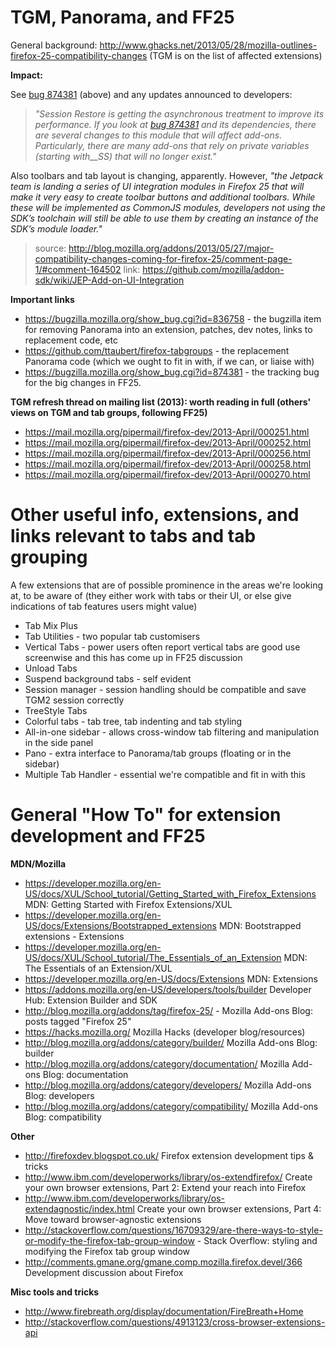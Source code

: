 # TGM, Panorama, and FF25 #

General background: http://www.ghacks.net/2013/05/28/mozilla-outlines-firefox-25-compatibility-changes (TGM is on the list of affected extensions)

**Impact:**

See [bug 874381](https://code.google.com/p/tabgroupsmanager/issues/detail?id=74381) (above) and any updates announced to developers:
> _"Session Restore is getting the asynchronous treatment to improve its performance. If you look at [bug 874381](https://code.google.com/p/tabgroupsmanager/issues/detail?id=74381) and its dependencies, there are several changes to this module that will affect add-ons. Particularly, there are many add-ons that rely on private variables (starting with__SS) that will no longer exist."_

Also toolbars and tab layout is changing, apparently. However, _"the Jetpack team is landing a series of UI integration modules in Firefox 25 that will make it very easy to create toolbar buttons and additional toolbars. While these will be implemented as CommonJS modules, developers not using the SDK’s toolchain will still be able to use them by creating an instance of the SDK’s module loader."_
> source: http://blog.mozilla.org/addons/2013/05/27/major-compatibility-changes-coming-for-firefox-25/comment-page-1/#comment-164502
> link: https://github.com/mozilla/addon-sdk/wiki/JEP-Add-on-UI-Integration

**Important links**

  * https://bugzilla.mozilla.org/show_bug.cgi?id=836758 - the bugzilla item for removing Panorama into an extension, patches, dev notes,  links to replacement code, etc
  * https://github.com/ttaubert/firefox-tabgroups - the replacement Panorama code (which we ought to fit in with, if we can, or liaise with)
  * https://bugzilla.mozilla.org/show_bug.cgi?id=874381 - the tracking bug for the big changes in FF25.

**TGM refresh thread on mailing list (2013): worth reading in full (others' views on TGM and tab groups, following FF25)**
  * https://mail.mozilla.org/pipermail/firefox-dev/2013-April/000251.html
  * https://mail.mozilla.org/pipermail/firefox-dev/2013-April/000252.html
  * https://mail.mozilla.org/pipermail/firefox-dev/2013-April/000256.html
  * https://mail.mozilla.org/pipermail/firefox-dev/2013-April/000258.html
  * https://mail.mozilla.org/pipermail/firefox-dev/2013-April/000270.html

# Other useful info, extensions, and links relevant to tabs and tab grouping #
A few extensions that are of possible prominence in the areas we're looking at, to be aware of (they either work with tabs or their UI, or else give indications of tab features users might value)

  * Tab Mix Plus
  * Tab Utilities - two popular tab customisers
  * Vertical Tabs - power users often report vertical tabs are good use screenwise and this has come up in FF25 discussion
  * Unload Tabs
  * Suspend background tabs - self evident
  * Session manager - session handling should be compatible and save TGM2 session correctly
  * TreeStyle Tabs
  * Colorful tabs - tab tree, tab indenting and tab styling
  * All-in-one sidebar - allows cross-window tab filtering and manipulation in the side panel
  * Pano - extra interface to Panorama/tab groups (floating or in the sidebar)
  * Multiple Tab Handler - essential we're compatible and fit in with this

# General "How To" for extension development and FF25 #

**MDN/Mozilla**
  * https://developer.mozilla.org/en-US/docs/XUL/School_tutorial/Getting_Started_with_Firefox_Extensions MDN: Getting Started with Firefox Extensions/XUL
  * https://developer.mozilla.org/en-US/docs/Extensions/Bootstrapped_extensions MDN: Bootstrapped extensions - Extensions
  * https://developer.mozilla.org/en-US/docs/XUL/School_tutorial/The_Essentials_of_an_Extension MDN: The Essentials of an Extension/XUL
  * https://developer.mozilla.org/en-US/docs/Extensions MDN: Extensions
  * https://addons.mozilla.org/en-US/developers/tools/builder Developer Hub: Extension Builder and SDK
  * http://blog.mozilla.org/addons/tag/firefox-25/ - Mozilla Add-ons Blog: posts tagged "Firefox 25"
  * https://hacks.mozilla.org/ Mozilla Hacks (developer blog/resources)
  * http://blog.mozilla.org/addons/category/builder/ Mozilla Add-ons Blog: builder
  * http://blog.mozilla.org/addons/category/documentation/ Mozilla Add-ons Blog: documentation
  * http://blog.mozilla.org/addons/category/developers/ Mozilla Add-ons Blog: developers
  * http://blog.mozilla.org/addons/category/compatibility/ Mozilla Add-ons Blog: compatibility


**Other**
  * http://firefoxdev.blogspot.co.uk/ Firefox extension development tips & tricks
  * http://www.ibm.com/developerworks/library/os-extendfirefox/ Create your own browser extensions, Part 2: Extend your reach into Firefox
  * http://www.ibm.com/developerworks/library/os-extendagnostic/index.html Create your own browser extensions, Part 4: Move toward browser-agnostic extensions
  * http://stackoverflow.com/questions/16709329/are-there-ways-to-style-or-modify-the-firefox-tab-group-window  - Stack Overflow: styling and modifying the Firefox tab group window
  * http://comments.gmane.org/gmane.comp.mozilla.firefox.devel/366 Development discussion about Firefox

**Misc tools and tricks**
  * http://www.firebreath.org/display/documentation/FireBreath+Home
  * http://stackoverflow.com/questions/4913123/cross-browser-extensions-api